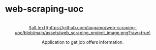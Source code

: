 # web-scraping-uoc

<!-- PROJECT LOGO -->
<br />
<div align="center">
  <a href="https://github.com/laugamo/web-scraping-uoc">
    ![alt text](https://github.com/laugamo/web-scraping-uoc/blob/main/assets/web_scraping_project_image.png?raw=true)
  </a>


  <p align="center">
    Application to get job offers information.
  </p>
</div>
